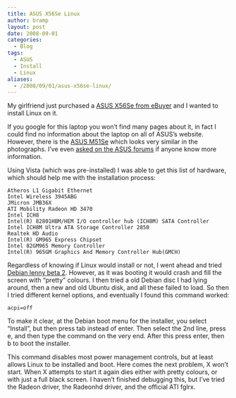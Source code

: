 ```yaml
---
title: ASUS X56Se Linux
author: bramp
layout: post
date: 2008-09-01
categories:
  - Blog
tags:
  - ASUS
  - Install
  - Linux
aliases:
  - /2008/09/01/asus-x56se-linux/
---
```

My girlfriend just purchased a [ASUS X56Se from eBuyer][1] and I wanted to install Linux on it.

If you google for this laptop you won&#8217;t find many pages about it, in fact I could find no information about the laptop on all of ASUS&#8217;s website. However, there is the [ASUS M51Se][2] which looks very similar in the photographs. I&#8217;ve even [asked on the ASUS forums][3] if anyone know more information.

Using Vista (which was pre-installed) I was able to get this list of hardware, which should help me with the installation process:

```
Atheros L1 Gigabit Ethernet
Intel Wireless 3945ABG
JMicron JMB36X
ATI Mobility Radeon HD 3470
Intel ICH8
Intel(R) 82801HBM/HEM I/O controller hub (ICH8M) SATA Controller
Intel ICH8M Ultra ATA Storage Controller 2850
Realtek HD Audio
Intel(R) GM965 Express Chipset
Intel 82GM965 Memory Controller
Intel(R) 965GM Graphics And Memory Controller Hub(GMCH)
```

Regardless of knowing if Linux would install or not, I went ahead and tried [Debian lenny beta 2][4]. However, as it was booting it would crash and fill the screen with &#8220;pretty&#8221; colours. I then tried a old Debian disc I had lying around, then a new and old Ubuntu disk, and all these failed to load. So then I tried different kernel options, and eventually I found this command worked:

```acpi=off```

To make it clear, at the Debian boot menu for the installer, you select &#8220;Install&#8221;, but then press tab instead of enter. Then select the 2nd line, press e, and then type the command on the very end. After this press enter, then b to boot the installer.

This command disables most power management controls, but at least allows Linux to be installed and boot. Here comes the next problem, X won&#8217;t start. When X attempts to start it again dies either with pretty colours, or with just a full black screen. I haven&#8217;t finished debugging this, but I&#8217;ve tried the Radeon driver, the Radeonhd driver, and the official ATI fglrx.

 [1]: http://www.ebuyer.com/product/147001
 [2]: http://www.asus.com/products.aspx?l1=5&l2=74&l3=604&l4=0&model=2109&modelmenu=1
 [3]: http://vip.asus.com/forum/view.aspx?board_id=3&model=X53Se&id=20080831051338546&page=1&SLanguage=en-us
 [4]: http://www.debian.org/devel/debian-installer/
